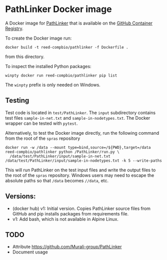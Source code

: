 # PathLinker Docker image

A Docker image for [PathLinker](https://github.com/Murali-group/PathLinker) that is available on the [GitHub Container Registry](https://github.com/orgs/Reed-CompBio/packages/container/package/pathlinker).

To create the Docker image run:
```
docker build -t reed-compbio/pathlinker -f Dockerfile .
```
from this directory.

To inspect the installed Python packages:
```
winpty docker run reed-compbio/pathlinker pip list
```
The `winpty` prefix is only needed on Windows.

## Testing
Test code is located in `test/PathLinker`.
The `input` subdirectory contains test files `sample-in-net.txt` and `sample-in-nodetypes.txt`.
The Docker wrapper can be tested with `pytest`.

Alternatively, to test the Docker image directly, run the following command from the root of the `spras` repository
```
docker run -w /data --mount type=bind,source=/${PWD},target=/data reed-compbio/pathlinker python /PathLinker/run.py \
  /data/test/PathLinker/input/sample-in-net.txt /data/test/PathLinker/input/sample-in-nodetypes.txt -k 5 --write-paths
```
This will run PathLinker on the test input files and write the output files to the root of the `spras` repository.
Windows users may need to escape the absolute paths so that `/data` becomes `//data`, etc.

## Versions:
- (docker hub) v1: Initial version. Copies PathLinker source files from GitHub and pip installs packages from requirements file.
- v1: Add bash, which is not available in Alpine Linux.

## TODO
- Attribute https://github.com/Murali-group/PathLinker
- Document usage
